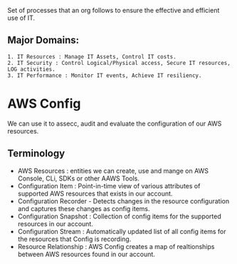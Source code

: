 
 Set of processes that an org follows to ensure the effective and efficient use of IT.

## Major Domains:
	1. IT Resources : Manage IT Assets, Control IT costs.
	2. IT Security : Control Logical/Physical access, Secure IT resources, LOG activities.
	3. IT Performance : Monitor IT events, Achieve IT resiliency.


# AWS Config 
We can use it to assecc, audit and evaluate the configuration of our AWS resources.

## Terminology
 - AWS Resources : entities we can create, use and mange on AWS Console, CLi, SDKs or other AAWS Tools.
 - Configuration Item : Point-in-time view of various attributes of supported AWS resources that exists in our account.
 - Configuration Recorder - Detects changes in the resource configuration and captures these changes as config items.
 - Configuration Snapshot : Collection of config items for the supported resources in our account.
 - Configuration Stream : Automatically updated list of all config items for the resources that Config is recording.
 - Resource Relationship : AWS Config creates a map of realtionships between AWS resources found in our account.

